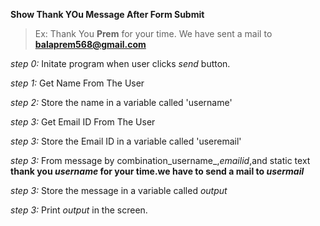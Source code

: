  **Show Thank YOu Message After Form Submit**

 > Ex: Thank You **Prem** for your time. We have sent a mail to   **balaprem568@gmail.com**

 _step 0:_
 Initate program when user clicks _send_ button.

 _step 1:_
 Get Name From The User

 _step 2:_
 Store the name in a variable called 'username'
 

 _step 3:_
 Get Email ID From The User


 _step 3:_
 Store the Email ID in a variable called 'useremail'

 _step 3:_
 From message by combination_username_,_emailid_,and static text **thank you _username_ for your time.we have to send a mail to _usermail_**

 _step 3:_
 Store the message in a variable called  _output_

 _step 3:_
 Print _output_ in the screen.
